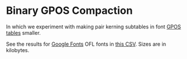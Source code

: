 # Binary GPOS Compaction

In which we experiment with making pair kerning subtables in font [GPOS tables][gpos] smaller.

See the results for [Google Fonts][gf] OFL fonts in [this CSV][csv]. Sizes are in kilobytes.

[gpos]: https://docs.microsoft.com/en-us/typography/opentype/spec/gpos#lookup-type-2-pair-adjustment-positioning-subtable
[gf]: https://github.com/google/fonts/tree/e98c6f1e1508c086c36c7a1963e3355c621db927
[csv]: combinedcsvs.csv
